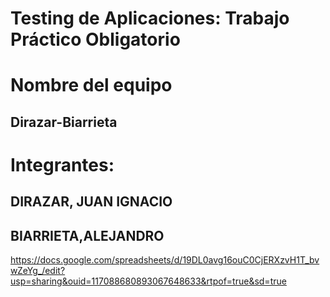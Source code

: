 # Testing de Aplicaciones: Trabajo Práctico Obligatorio
# Nombre del equipo
## Dirazar-Biarrieta
# Integrantes:
## DIRAZAR, JUAN IGNACIO
## BIARRIETA,ALEJANDRO 
https://docs.google.com/spreadsheets/d/19DL0avg16ouC0CjERXzvH1T_bvwZeYg_/edit?usp=sharing&ouid=117088680893067648633&rtpof=true&sd=true